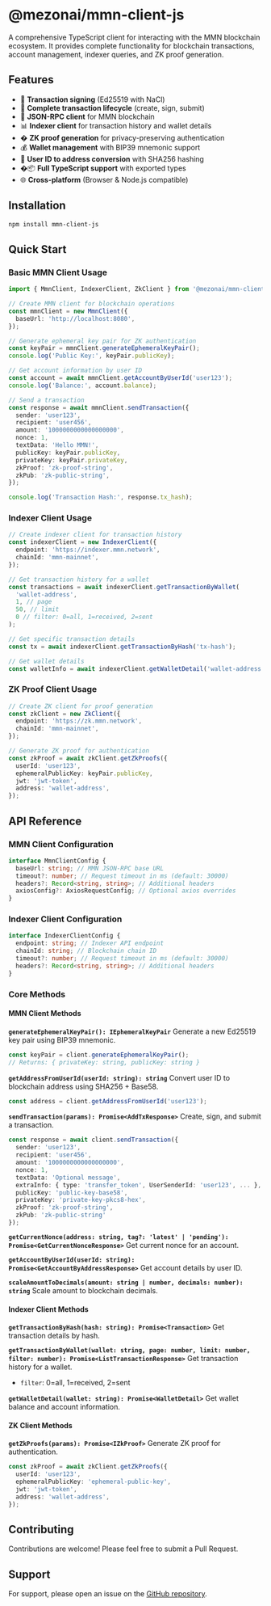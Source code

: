 # @mezonai/mmn-client-js

A comprehensive TypeScript client for interacting with the MMN blockchain ecosystem. It provides complete functionality for blockchain transactions, account management, indexer queries, and ZK proof generation.

## Features

- 🔐 **Transaction signing** (Ed25519 with NaCl)
- 📝 **Complete transaction lifecycle** (create, sign, submit)
- 🚀 **JSON-RPC client** for MMN blockchain
- 📊 **Indexer client** for transaction history and wallet details
- � **ZK proof generation** for privacy-preserving authentication
- 💰 **Wallet management** with BIP39 mnemonic support
- 🎯 **User ID to address conversion** with SHA256 hashing
- �📦 **Full TypeScript support** with exported types
- 🌐 **Cross-platform** (Browser & Node.js compatible)

## Installation

```bash
npm install mmn-client-js
```

## Quick Start

### Basic MMN Client Usage

```typescript
import { MmnClient, IndexerClient, ZkClient } from '@mezonai/mmn-client-js';

// Create MMN client for blockchain operations
const mmnClient = new MmnClient({
  baseUrl: 'http://localhost:8080',
});

// Generate ephemeral key pair for ZK authentication
const keyPair = mmnClient.generateEphemeralKeyPair();
console.log('Public Key:', keyPair.publicKey);

// Get account information by user ID
const account = await mmnClient.getAccountByUserId('user123');
console.log('Balance:', account.balance);

// Send a transaction
const response = await mmnClient.sendTransaction({
  sender: 'user123',
  recipient: 'user456',
  amount: '1000000000000000000',
  nonce: 1,
  textData: 'Hello MMN!',
  publicKey: keyPair.publicKey,
  privateKey: keyPair.privateKey,
  zkProof: 'zk-proof-string',
  zkPub: 'zk-public-string',
});

console.log('Transaction Hash:', response.tx_hash);
```

### Indexer Client Usage

```typescript
// Create indexer client for transaction history
const indexerClient = new IndexerClient({
  endpoint: 'https://indexer.mmn.network',
  chainId: 'mmn-mainnet',
});

// Get transaction history for a wallet
const transactions = await indexerClient.getTransactionByWallet(
  'wallet-address',
  1, // page
  50, // limit
  0 // filter: 0=all, 1=received, 2=sent
);

// Get specific transaction details
const tx = await indexerClient.getTransactionByHash('tx-hash');

// Get wallet details
const walletInfo = await indexerClient.getWalletDetail('wallet-address');
```

### ZK Proof Client Usage

```typescript
// Create ZK client for proof generation
const zkClient = new ZkClient({
  endpoint: 'https://zk.mmn.network',
  chainId: 'mmn-mainnet',
});

// Generate ZK proof for authentication
const zkProof = await zkClient.getZkProofs({
  userId: 'user123',
  ephemeralPublicKey: keyPair.publicKey,
  jwt: 'jwt-token',
  address: 'wallet-address',
});
```

## API Reference

### MMN Client Configuration

```typescript
interface MmnClientConfig {
  baseUrl: string; // MMN JSON-RPC base URL
  timeout?: number; // Request timeout in ms (default: 30000)
  headers?: Record<string, string>; // Additional headers
  axiosConfig?: AxiosRequestConfig; // Optional axios overrides
}
```

### Indexer Client Configuration

```typescript
interface IndexerClientConfig {
  endpoint: string; // Indexer API endpoint
  chainId: string; // Blockchain chain ID
  timeout?: number; // Request timeout in ms (default: 30000)
  headers?: Record<string, string>; // Additional headers
}
```

### Core Methods

#### MMN Client Methods

**`generateEphemeralKeyPair(): IEphemeralKeyPair`**
Generate a new Ed25519 key pair using BIP39 mnemonic.

```typescript
const keyPair = client.generateEphemeralKeyPair();
// Returns: { privateKey: string, publicKey: string }
```

**`getAddressFromUserId(userId: string): string`**
Convert user ID to blockchain address using SHA256 + Base58.

```typescript
const address = client.getAddressFromUserId('user123');
```

**`sendTransaction(params): Promise<AddTxResponse>`**
Create, sign, and submit a transaction.

```typescript
const response = await client.sendTransaction({
  sender: 'user123',
  recipient: 'user456',
  amount: '1000000000000000000',
  nonce: 1,
  textData: 'Optional message',
  extraInfo: { type: 'transfer_token', UserSenderId: 'user123', ... },
  publicKey: 'public-key-base58',
  privateKey: 'private-key-pkcs8-hex',
  zkProof: 'zk-proof-string',
  zkPub: 'zk-public-string'
});
```

**`getCurrentNonce(address: string, tag?: 'latest' | 'pending'): Promise<GetCurrentNonceResponse>`**
Get current nonce for an account.

**`getAccountByUserId(userId: string): Promise<GetAccountByAddressResponse>`**
Get account details by user ID.

**`scaleAmountToDecimals(amount: string | number, decimals: number): string`**
Scale amount to blockchain decimals.

#### Indexer Client Methods

**`getTransactionByHash(hash: string): Promise<Transaction>`**
Get transaction details by hash.

**`getTransactionByWallet(wallet: string, page: number, limit: number, filter: number): Promise<ListTransactionResponse>`**
Get transaction history for a wallet.

- `filter`: 0=all, 1=received, 2=sent

**`getWalletDetail(wallet: string): Promise<WalletDetail>`**
Get wallet balance and account information.

#### ZK Client Methods

**`getZkProofs(params): Promise<IZkProof>`**
Generate ZK proof for authentication.

```typescript
const zkProof = await zkClient.getZkProofs({
  userId: 'user123',
  ephemeralPublicKey: 'ephemeral-public-key',
  jwt: 'jwt-token',
  address: 'wallet-address',
});
```

## Contributing

Contributions are welcome! Please feel free to submit a Pull Request.

## Support

For support, please open an issue on the [GitHub repository](https://github.com/mezonai/mmn/issues).
